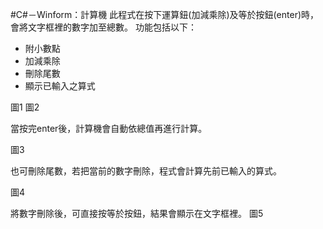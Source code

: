 
#C#－Winform：計算機
此程式在按下運算鈕(加減乘除)及等於按鈕(enter)時，會將文字框裡的數字加至總數。
功能包括以下：
*   附小數點
*   加減乘除
*   刪除尾數
*   顯示已輸入之算式

圖1
圖2

當按完enter後，計算機會自動依總值再進行計算。

圖3

也可刪除尾數，若把當前的數字刪除，程式會計算先前已輸入的算式。

圖4

將數字刪除後，可直接按等於按鈕，結果會顯示在文字框裡。
圖5

